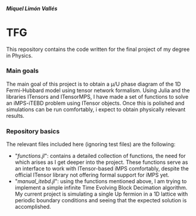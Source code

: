 ##### Miquel Limón Vallés
# TFG

This repository contains the code written for the final project of my degree in Physics.

### Main goals
The main goal of this project is to obtain a μ/U phase diagram of the 1D Fermi-Hubbard model using tensor network formalism. Using Julia and the libraries ITensors and ITensorMPS, I have made a set of functions to solve an iMPS-iTEBD problem using ITensor objects. Once this is polished and simulations can be run comfortably, i expect to obtain physically relevant results.

### Repository basics
The relevant files included here (ignoring test files) are the following:

- "*functions.jl*": contains a detailed collection of functions, the need for which arises as I get deeper into the project. These functions serve as an interface to work with ITensor-based iMPS comfortably, despite the official ITensor library not offering formal support for iMPS yet. 
- "*manual_itebd.jl*": using the functions mentioned above, I am trying to implement a simple infinite Time Evolving Block Decimation algorithm. My current project is simulating a single Up fermion in a 1D lattice with periodic boundary conditions and seeing that the expected solution is accomplished.
